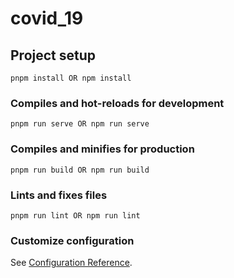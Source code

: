 # covid_19

## Project setup
```
pnpm install OR npm install
```

### Compiles and hot-reloads for development
```
pnpm run serve OR npm run serve
```

### Compiles and minifies for production
```
pnpm run build OR npm run build
```

### Lints and fixes files
```
pnpm run lint OR npm run lint
```

### Customize configuration
See [Configuration Reference](https://cli.vuejs.org/config/).
